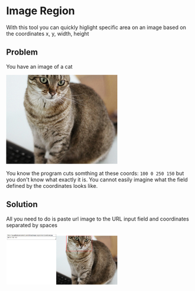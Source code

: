 # Image Region

With this tool you can quickly higlight specific area on an image based on the coordinates x, y, width, height

## Problem

You have an image of a cat

<img width="300" src="https://raw.githubusercontent.com/Milesq/image-region/main/assets/cat.jpg">

You know the program cuts somthing at these coords: `100 0 250 150` but you don't know what exactly it is. You cannot easily imagine what the field defined by the coordinates looks like.

## Solution

All you need to do is paste url image to the URL input field and coordinates separated by spaces

<img width="300" src="https://raw.githubusercontent.com/Milesq/image-region/main/assets/example.png">
